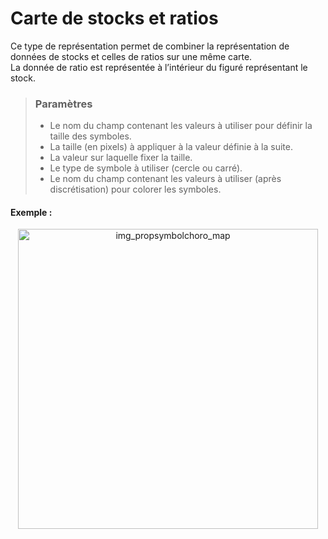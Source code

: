 # Carte de stocks et ratios

Ce type de représentation permet de combiner la représentation de données de stocks et celles de ratios sur une même carte.  
La donnée de ratio est représentée à l’intérieur du figuré représentant le stock. 

> ### Paramètres
> * Le nom du champ contenant les valeurs à utiliser pour définir la taille des symboles.
> * La taille (en pixels) à appliquer à la valeur définie à la suite.
> * La valeur sur laquelle fixer la taille.
> * Le type de symbole à utiliser (cercle ou carré).
> * Le nom du champ contenant les valeurs à utiliser (après discrétisation) pour colorer les symboles.


#### Exemple :

<p style="text-align: center;">
<img src="img/propsymbolschoro.png" alt="img_propsymbolchoro_map" style="width: 480px;"/>
</p>
